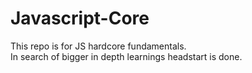 # Javascript-Core
This repo is for JS hardcore fundamentals.
<br>
In search of bigger in depth learnings headstart is done.
